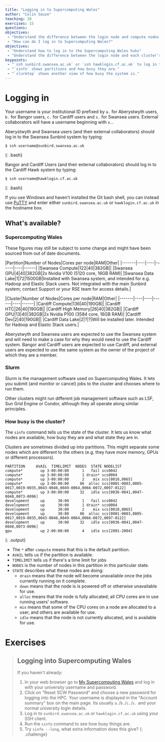 ```yaml
---
title: "Logging in to Supercomputing Wales"
author: "Colin Sauze"
teaching: 20
exercises: 15
questions:
objectives: 
 - "Understand the difference between the login node and compute nodes."
 - "How can do I log in to Supercomputing Wales?"
objectives:
 - "Understand how to log in to the Supercomputing Wales hubs"
 - "Understand the difference between the login node and each cluster's head node."
keypoints:
 - "`ssh sunbird.swansea.ac.uk` or `ssh hawklogin.cf.ac.uk` to log in to the system"
 - "`sinfo` shows partitions and how busy they are."
 - "`slurmtop` shows another view of how busy the system is."
---
```



# Logging in

Your username is your institutional ID prefixed by `a.` for
Aberystwyth users, `b.` for Bangor users, `c.` for Cardiff users and `s.` for Swansea users. External collaborators will have a username beginning with `x.`.

Aberystwyth and Swansea users (and their external collaborators) should log in to the Swansea Sunbird system by typing:

~~~
$ ssh username@sunbird.swansea.ac.uk
~~~
{: .bash}

Bangor and Cardiff Users (and their external collaborators) should log in to the Cardiff Hawk system by typing:

~~~
$ ssh username@hawklogin.cf.ac.uk
~~~
{: .bash}


If you use Windows and haven't installed the Git bash shell, you can instead use [PuTTY](https://www.chiark.greenend.org.uk/~sgtatham/putty/latest.html)
and enter either `sunbird.swansea.ac.uk` or `hawklogin.cf.ac.uk` in the hostname box.


## What's available?

### Supercomputing Wales

These figures may still be subject to some change and might have been sourced from out of date documents.

|Partition|Number of Nodes|Cores per node|RAM|Other|
|-------|----|----|------|----|------|
|Swansea Compute|122|40|382GB||
|Swansea GPU|4|40|382GB|2x Nvidia V100 (5120 core, 16GB RAM)|
|Swansea Data Lake|1|72|1500GB|Installed with Swansea system, and intended for e.g. Hadoop and Elastic Stack users. Not integrated with the main Sunbird system; contact Support or your RSE team for access details.|


|Cluster|Number of Nodes|Cores per node|RAM|Other|
|-------|----|----|------|----|------|
|Cardiff Compute|136|40|190GB||
|Cardiff HTC|26|40|190GB||
|Cardiff High Memory|26|40|382GB||
|Cardiff GPU|13|40|382GB|2x Nvidia P100 (3584 core, 16GB RAM)|
|Cardiff Dev|2|40|190GB||
|Cardiff Data Lake|2|?|?|Will be installed later. Intended for Hadoop and Elastic Stack users.|

Aberystwyth and Swansea users are expected to use the Swansea system and will need to make a case for why they would need to use the Cardiff system. Bangor and Cardiff users are expected to use Cardiff, and external users are expected to use the same system as the owner of the project of which they are a member.


### Slurm

Slurm is the management software used on Supercomputing Wales. It lets you submit (and monitor or cancel) jobs to the cluster and chooses where to run them. 

Other clusters might run different job management software such as LSF, Sun Grid Engine or Condor, although they all operate along similar principles.


### How busy is the cluster?

The ```sinfo``` command tells us the state of the cluster. It lets us know what nodes are available, how busy they are and what state they are in.

Clusters are sometimes divided up into partitions. This might separate some nodes which are different to the others (e.g. they have more memory, GPUs or different processors).

~~~
PARTITION     AVAIL  TIMELIMIT  NODES  STATE NODELIST
compute*        up 3-00:00:00      1   fail scs0042
compute*        up 3-00:00:00      1 drain* scs0004
compute*        up 3-00:00:00      2    mix scs[0018,0065]
compute*        up 3-00:00:00     86  alloc scs[0001-0003,0005-0017,0019-0035,0043-0046,0049-0064,0066-0072,0097-0122]
compute*        up 3-00:00:00     32   idle scs[0036-0041,0047-0048,0073-0096]
development     up      30:00      1   fail scs0042
development     up      30:00      1 drain* scs0004
development     up      30:00      2    mix scs[0018,0065]
development     up      30:00     86  alloc scs[0001-0003,0005-0017,0019-0035,0043-0046,0049-0064,0066-0072,0097-0122]
development     up      30:00     32   idle scs[0036-0041,0047-0048,0073-0096]
gpu             up 2-00:00:00      4   idle scs[2001-2004]
~~~
{: .output}

 * The `*` after `compute` means that this is the default partition.
 * `AVAIL` tells us if the partition is available.
 * `TIMELIMIT` tells us if there's a time limit for jobs
 * `NODES` is the number of nodes in this partition in this particular
   state.
 * `STATE` describes what these nodes are doing:
     * `drain` means that the node will become unavailable once the
       jobs currently running on it complete.
	 * `down` means that the node is is powered off or otherwise
       unavailable for use.
	 * `alloc` means that the node is fully allocated; all CPU cores
       are in use running users' software.
	 * `mix` means that some of the CPU cores on a node are allocated
       to a user, and others are available for use.
	 * `idle` means that the node is not currently allocated, and is
       available for use.


# Exercises

> ## Logging into Supercomputing Wales
>
> If you haven't already:
>
> 1. In your web browser go to [My Supercomputing Wales](https://my.supercomputing.wales) and log in with your university username and password.
> 2. Click on "Reset SCW Password" and choose a new password for logging into the HPC. Your username is displayed in the "Account summary" box on the main page. Its usually `a.`/`b.`/`c.`/`s.` and your normal university login details.
> 3. Log in to `sunbird.swansea.ac.uk` or `hawklogin.cf.ac.uk` using your SSH client.
> 4. Run the `sinfo` command to see how busy things are.
> 5. Try `sinfo --long`, what extra information does this give?
{: .challenge}

